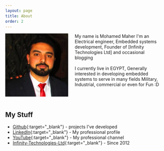 ```yaml
---
layout: page
title: About
order: 2
---
```


<p>
<img src="/assets/maher.jpeg" width="200" alt="Maher" style="float: left; margin: 0 1.5em 15px 0; min-width: 150px; max-width: 45%" />

My name is Mohamed Maher  I'm an Electrical engineer, Embedded systems development, Founder of [Infinity Technologies Ltd]  and occasional blogging <br><br>
I currently live in EGYPT, Generally interested in developing embedded systems to serve in many fields Military, Industrial, commercial or even for Fun :D
<br style="clear:both;" />
</p>

## My Stuff
* [Github](https://github.com/Mr-JoE1){:target="_blank"} - projects I've developed
* [LinkedIn](http://www.linkedin.com/in/Mr-JoE1){:target="_blank"} - My professional profile
* [YouTube](https://www.youtube.com/infinitytech100){:target="_blank"} - My professional channel
* [Infinity-Technologies-Ltd](https://www.infinitytech.ltd){:target="_blank"} - Since 2012
